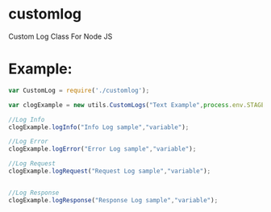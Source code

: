 # customlog
Custom Log Class For Node JS 

# Example:

```javascript
var CustomLog = require('./customlog');

var clogExample = new utils.CustomLogs("Text Example",process.env.STAGE,process.env.VERSION);

//Log Info
clogExample.logInfo("Info Log sample","variable");

//Log Error
clogExample.logError("Error Log sample","variable");

//Log Request
clogExample.logRequest("Request Log sample","variable");


//Log Response
clogExample.logResponse("Response Log sample","variable");

```




